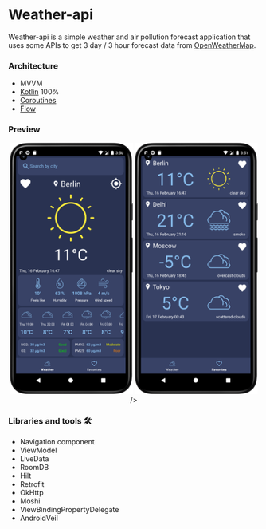 # Weather-api

Weather-api is a simple weather and air pollution forecast application that uses some APIs to get 3 day / 3 hour forecast data from [OpenWeatherMap](https://openweathermap.org/api).

### Architecture

* MVVM
* [Kotlin](https://kotlinlang.org/) 100%
* [Coroutines](https://github.com/Kotlin/kotlinx.coroutines)
* [Flow](https://kotlinlang.org/docs/flow.html)


### Preview
<p align="center">
<img src="Screenshot_weather_1.png" width="49%"/>
<img src="Screenshot_favorites_1.png" width="49%"/>/>
</p>

### Libraries and tools 🛠

* Navigation component
* ViewModel
* LiveData
* RoomDB
* Hilt
* Retrofit
* OkHttp
* Moshi
* ViewBindingPropertyDelegate
* AndroidVeil